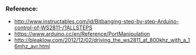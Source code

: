 ### Reference: ###

- http://www.instructables.com/id/Bitbanging-step-by-step-Arduino-control-of-WS2811-/?ALLSTEPS
- https://www.arduino.cc/en/Reference/PortManipulation
- http://bleaklow.com/2012/12/02/driving_the_ws2811_at_800khz_with_a_16mhz_avr.html
